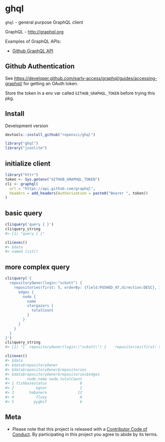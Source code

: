 ghql
====



`ghql` - general purpose GraphQL client

GraphQL - <http://graphql.org>

Examples of GraphQL APIs:

* [Github GraphQL API](https://developer.github.com/early-access/graphql/)

## Github Authentication

See <https://developer.github.com/early-access/graphql/guides/accessing-graphql/> for getting an OAuth token.

Store the token in a env var called `GITHUB_GRAPHQL_TOKEN`
before trying this pkg.

## Install

Development version


```r
devtools::install_github("ropensci/ghql")
```


```r
library("ghql")
library("jsonlite")
```

## initialize client


```r
library("httr")
token <- Sys.getenv("GITHUB_GRAPHQL_TOKEN")
cli <- graphql(
  url = "https://api.github.com/graphql",
  headers = add_headers(Authorization = paste0("Bearer ", token))
)
```

## basic query


```r
cli$query('query { }')
cli$query_string
#> [1] "query { }"
```


```r
cli$exec()
#> $data
#> named list()
```


## more complex query


```r
cli$query('{
  repositoryOwner(login:"sckott") {
    repositories(first: 5, orderBy: {field:PUSHED_AT,direction:DESC}, isFork:false) {
      edges {
        node {
          name
          stargazers {
            totalCount
          }
        }
      }
    }
  }
}')
cli$query_string
#> [1] "{  repositoryOwner(login:\"sckott\") {    repositories(first: 5, orderBy: {field:PUSHED_AT,direction:DESC}, isFork:false) {      edges {        node {          name          stargazers {            totalCount          }        }      }    }  }}"
```


```r
cli$exec()
#> $data
#> $data$repositoryOwner
#> $data$repositoryOwner$repositories
#> $data$repositoryOwner$repositories$edges
#>        node.name node.totalCount
#> 1 fishbasestatus               0
#> 2          egnar               1
#> 3       habanero              12
#> 4          fluxy               0
#> 5         pygbif               6
```

## Meta

* Please note that this project is released with a [Contributor Code of Conduct](CONDUCT.md). By participating in this project you agree to abide by its terms.
